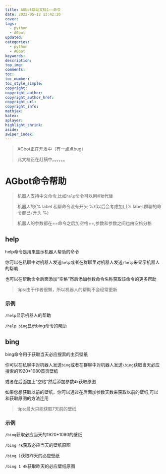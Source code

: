 ```yaml
---
title: AGbot帮助文档1——命令
date: 2022-05-12 13:42:20
cover:
tags: 
  - python
  - AGbot
updated:
categories:
  -	python
  - AGbot
keywords:
description:
top_img:
comments:
toc:
toc_number:
toc_style_simple:
copyright:
copyright_author:
copyright_author_href:
copyright_url:
copyright_info:
mathjax:
katex:
aplayer:
highlight_shrink:
aside:
swiper_index:
---
```


> AGbot正在开发中（有一点点bug）
>
> 此文档正在赶稿中。。。。。。

# AGbot命令帮助

> 机器人支持中文命令,比如`help`命令可以用`帮助`代替
>
> 机器人的{% label 私聊命令没有开头 %}(以后会考虑加),{% label 群聊的命令都已`/`开头 %}
>
> 机器人的参数都在==命令之后加空格==,参数和参数之间也由空格分格

## help

help命令是用来显示机器人帮助的命令

你可以在私聊中对机器人发送`help`或者在群聊里对机器人发送`/help`来显示机器人的帮助

也可以在帮助命令后面添加“空格”然后添加参数命令名称获取该命令的更多帮助

> tips:由于作者很懒，所以机器人的帮助不会经常更新

### 示例

`/help`显示机器人的帮助

`/help bing`显示bing命令的帮助



## bing

bing命令用于获取当天必应搜索的主页壁纸

你可以在私聊中对机器人发送`bing`或者在群聊中对机器人发送`\bing`获取当天必应搜索的1920*1080首页壁纸

或者在后面加上“空格”然后添加参数`4k`获取原图

如果您想获取以前的壁纸，你可以通过在后面加参数天数来获取以前的壁纸,可以和获取原图的方法连用

> tips:最大只能获取7天前的壁纸

### 示例

`/bing`获取必应当天的1920*1080的壁纸

`/bing 4k`获取必应当天的壁纸原图

`/bing 1`获取昨天的必应壁纸

`/bing 1 4k`获取昨天的必应壁纸原图

